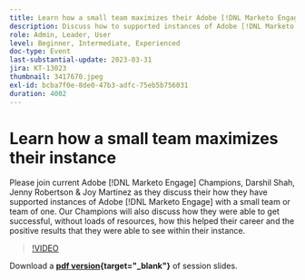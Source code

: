 ```yaml
---
title: Learn how a small team maximizes their Adobe [!DNL Marketo Engage] instance
description: Discuss how to supported instances of Adobe [!DNL Marketo Engage] with a small team or team of one.
role: Admin, Leader, User
level: Beginner, Intermediate, Experienced
doc-type: Event
last-substantial-update: 2023-03-31
jira: KT-13023
thumbnail: 3417670.jpeg
exl-id: bcba7f0e-8de0-47b3-adfc-75eb5b756031
duration: 4002
---
```

# Learn how a small team maximizes their instance

Please join current Adobe [!DNL Marketo Engage] Champions, Darshil Shah, Jenny Robertson & Joy Martinez as they discuss their how they have supported instances of Adobe [!DNL Marketo Engage] with a small team or team of one. Our Champions will also discuss how they were able to get successful, without loads of resources, how this helped their career and the positive results that they were able to see within their instance.

>[!VIDEO](https://video.tv.adobe.com/v/3417670/?quality=12&learn=on)

Download a **[pdf version](assets/small-team-instance.pdf){target="_blank"}** of session slides.
